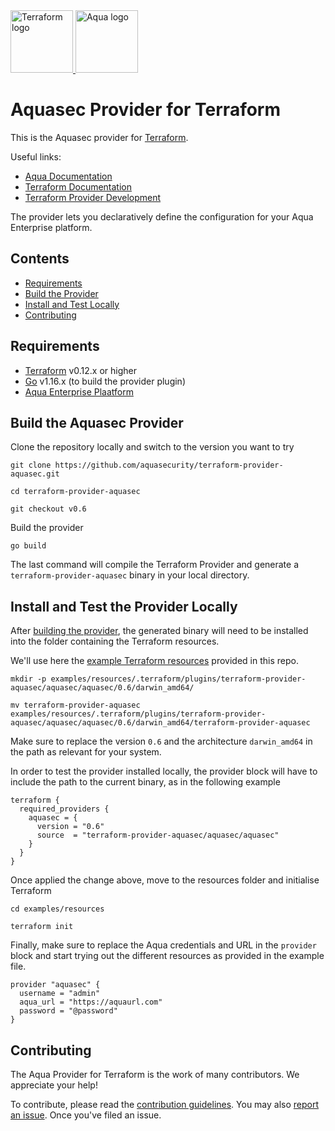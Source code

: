 <a href="https://terraform.io">
    <img src="https://www.terraform.io/assets/images/og-image-8b3e4f7d.png" alt="Terraform logo" title="Terraform" height="100" />
</a>
<a href="https://www.aquasec.com/">
    <img src="https://avatars3.githubusercontent.com/u/12783832?s=200&v=4" alt="Aqua logo" title="Aquasec" height="100" />
</a>

Aquasec Provider for Terraform
===========================

This is the Aquasec provider for [Terraform](https://www.terraform.io/).

Useful links:
- [Aqua Documentation](https://docs.aquasec.com)
- [Terraform Documentation](https://www.terraform.io/docs/language/index.html)
- [Terraform Provider Development](DEVELOPMENT.md)

The provider lets you declaratively define the configuration for your Aqua Enterprise platform.


## Contents

* [Requirements](#requirements)
* [Build the Provider](#build-the-aquasec-provider)
* [Install and Test Locally](#Install-and-Test-the-Provider-Locally)
* [Contributing](#contributing)


## Requirements

-	[Terraform](https://www.terraform.io/downloads.html) v0.12.x or higher
-	[Go](https://golang.org/doc/install) v1.16.x (to build the provider plugin)
- [Aqua Enterprise Plaatform](https://www.aquasec.com/aqua-cloud-native-security-platform/)


## Build the Aquasec Provider

Clone the repository locally and switch to the version you want to try
```
git clone https://github.com/aquasecurity/terraform-provider-aquasec.git

cd terraform-provider-aquasec

git checkout v0.6
```

Build the provider
```
go build
```

The last command will compile the Terraform Provider and generate a `terraform-provider-aquasec` binary in your local directory.

## Install and Test the Provider Locally

After [building the provider](#build-the-aquasec-provider), the generated binary will need to be installed into the folder containing the Terraform resources.

We'll use here the [example Terraform resources](examples/resources/main.tf) provided in this repo.

```
mkdir -p examples/resources/.terraform/plugins/terraform-provider-aquasec/aquasec/aquasec/0.6/darwin_amd64/

mv terraform-provider-aquasec examples/resources/.terraform/plugins/terraform-provider-aquasec/aquasec/aquasec/0.6/darwin_amd64/terraform-provider-aquasec
```
Make sure to replace the version `0.6` and the architecture `darwin_amd64` in the path as relevant for your system.

In order to test the provider installed locally, the provider block will have to include the path to the current binary, as in the following example
```
terraform {
  required_providers {
    aquasec = {
      version = "0.6"
      source  = "terraform-provider-aquasec/aquasec/aquasec"
    }
  }
}
```
Once applied the change above, move to the resources folder and initialise Terraform
```
cd examples/resources

terraform init
```

Finally, make sure to replace the Aqua credentials and URL in the `provider` block and start trying out the different resources as provided in the example file.

```
provider "aquasec" {
  username = "admin"
  aqua_url = "https://aquaurl.com"
  password = "@password"
}
```

## Contributing

The Aqua Provider for Terraform is the work of many contributors. We appreciate your help!

To contribute, please read the [contribution guidelines](CONTRIBUTING.md). You may also [report an issue](https://github.com/aquasecurity/terraform-provider-aquasec/issues/new/choose). Once you've filed an issue.